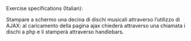 Exercise specifications (Italian):

Stampare a schermo una decina di dischi musicali attraverso l’utilizzo di AJAX: al caricamento della pagina ajax chiederà attraverso una chiamata i dischi a php e li stamperà attraverso handlebars.
